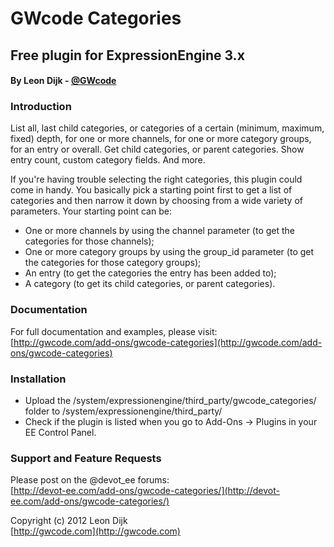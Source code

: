 # GWcode Categories
## Free plugin for ExpressionEngine 3.x
#### By Leon Dijk - [@GWcode](http://twitter.com/#!/gwcode)

### Introduction

List all, last child categories, or categories of a certain (minimum, maximum, fixed) depth, for one or more channels, for one or more category groups, for an entry or overall. Get child categories, or parent categories. Show entry count, custom category fields. And more.

If you're having trouble selecting the right categories, this plugin could come in handy.
You basically pick a starting point first to get a list of categories and then narrow it down by choosing from a wide variety of parameters. Your starting point can be:

* One or more channels by using the channel parameter (to get the categories for those channels);
* One or more category groups by using the group_id parameter (to get the categories for those category groups);
* An entry (to get the categories the entry has been added to);
* A category (to get its child categories, or parent categories).

### Documentation

For full documentation and examples, please visit:  
[http://gwcode.com/add-ons/gwcode-categories](http://gwcode.com/add-ons/gwcode-categories)

### Installation

* Upload the /system/expressionengine/third_party/gwcode_categories/ folder to /system/expressionengine/third_party/
* Check if the plugin is listed when you go to Add-Ons &rarr; Plugins in your EE Control Panel.

### Support and Feature Requests
Please post on the @devot_ee forums:  
[http://devot-ee.com/add-ons/gwcode-categories/](http://devot-ee.com/add-ons/gwcode-categories/)

Copyright (c) 2012 Leon Dijk  
[http://gwcode.com](http://gwcode.com)